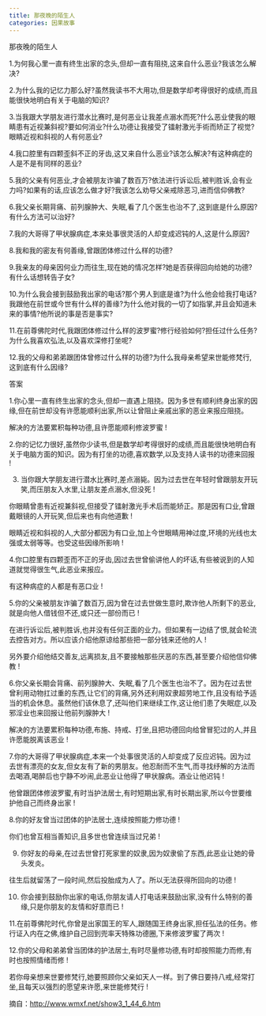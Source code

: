 ```yaml
---
title: 那夜晚的陌生人
categories: 因果故事
---
```


	   
那夜晚的陌生人

1.为何我心里一直有终生出家的念头,但却一直有阻挠,这来自什么恶业?我该怎么解决?

2.为什么我的记忆力那么好?虽然我读书不大用功,但是数学却考得很好的成绩,而且能很快地明白有关于电脑的知识?

3.当我跟大学朋友进行潜水比赛时,是何恶业让我差点溺水而死?什么恶业使我的眼睛患有近视兼斜视?要如何消业?什么功德让我接受了镭射激光手術而矫正了视觉?眼睛近视和斜视的人有何恶业?

4.我口腔里有四颗歪斜不正的牙齿,这又来自什么恶业?该怎么解决?有这种病症的人是不是有同样的恶业?

5.我的父亲有何恶业,才会被朋友诈骗了数百万?依法进行诉讼后,被判胜诉,会有业力吗?如果有的话,应该怎么做才好?我该怎么劝导父亲戒除恶习,进而信仰佛教?

6.我父亲长期背痛、前列腺肿大、失眠,看了几个医生也治不了,这到底是什么原因?有什么方法可以治好?

7.我的大哥得了甲状腺病症,本来处事很灵活的人却变成迟钝的人,这是什么原因?

8.我和我的密友有何善缘,曾跟团体修过什么样的功德?

9.我亲友的母亲因何业力而往生,现在她的情况怎样?她是否获得回向给她的功德?有什么话想转告子女?

10.为什么我会接到鼓励我出家的电话?那个男人到底是谁?为什么他会给我打电话?我跟他在前世或今世有什么样的善缘?为什么他对我的一切了如指掌,并且会知道未来的事情?他所说的事是否是事实?

11.在前尊佛陀时代,我跟团体修过什么样的波罗蜜?修行经验如何?担任过什么任务?为什么我喜欢弘法,以及喜欢深修打坐呢?

12.我的父母和弟弟跟团体曾修过什么样的功德?为什么我母亲希望来世能修梵行,这到底有什么因缘?

答案

1.你心里一直有终生出家的念头,但却一直遇上阻挠。因为多世有顺利终身出家的因缘,但在前世却没有许愿能顺利出家,所以让曾阻止亲戚出家的恶业来报应阻挠。

解决的方法要累积每种功德,且许愿能顺利修波罗蜜 !

2.你的记忆力很好,虽然你少读书,但是数学却考得很好的成绩,而且能很快地明白有关于电脑方面的知识。因为有打坐的功德,喜欢数学,以及支持人读书的功德来回报 !

3. 当你跟大学朋友进行潜水比赛时,差点溺毙。因为过去世在年轻时曾跟朋友开玩笑,而压朋友入水里,让朋友差点溺水,但没死 !

你眼睛曾患有近视兼斜视,但接受了镭射激光手术后而能矫正。那是因有口业,曾跟戴眼镜的人开玩笑,但后来也有向他道歉 !

眼睛近视和斜视的人,大部分都因为有口业,加上今世眼睛用神过度,环境的光线也太强或太弱等等。也受这些因缘所影响 !

4.你口腔里有四颗歪而不正的牙齿,因过去世曾偷讲他人的坏话,有些被说到的人知道就觉得很生气,此恶业来报应。

有这种病症的人都是有恶口业 !

5.你的父亲被朋友诈骗了数百万,因为曾在过去世做生意时,欺诈他人所剩下的恶业,就是向他人借钱但不还,或只还一部份而已 !

在进行诉讼后,被判胜诉,也并没有任何正面的业力。但如果有一边结了恨,就会轮流去控告对方。所以应该介绍他原谅给那些把一部分钱来还他的人 !

另外要介绍他结交善友,远离损友,且不要接触那些厌恶的东西,甚至要介绍他信仰佛教 !

6.你父亲长期会背痛、前列腺肿大、失眠,看了几个医生也治不了。因为在过去世曾利用动物扛过重的东西,让它们的背痛,另外还利用奴隶超劳地工作,且没有给予适当的机会休息。虽然他们该休息了,还叫他们来继续工作,这让他们患了失眠症,以及邪淫业也来回报让他前列腺肿大 !

解决的方法要累积每种功德,布施、持戒、打坐,且把功德回向给曾冒犯过的人,并且许愿能脱离该恶业 !

7.你的大哥得了甲状腺病症,本来一个处事很灵活的人却变成了反应迟钝。因为过去世有漂亮的女友,但女友有了新的男朋友。他忍耐而不生气,而寻找纾解的方法而去喝酒,喝醉后也宁静不吵闹,此恶业让他得了甲状腺病。酒业让他迟钝 !

他曾跟团体修波罗蜜,有时当护法居士,有时短期出家,有时长期出家,所以今世要维护他自己而终身出家 !

8.你的好友曾当过团体的护法居士,连续按照能力修功德 !

你们也曾互相当善知识,且多世也曾连续当过兄弟 !

9. 你好友的母亲,在过去世曾打死家里的奴隶,因为奴隶偷了东西,此恶业让她的骨头发炎。

往生后就留荡了一段时间,然后投胎成为人了。所以无法获得所回向的功德 !

10. 你会接到鼓励你出家的电话,你朋友请人打电话来鼓励出家,没有什么特别的善缘,只是你朋友的友情和好意而已 !

11.在前尊佛陀时代,你曾是出家国王的军人,跟随国王终身出家,担任弘法的任务。修行证入内在之佛,维护自己回到兜率天特殊功德圈,下来修波罗蜜了两次 !

12.你的父母和弟弟曾当团体的护法居士,有时尽量修功德,有时却按照能力而修,有时也按照情绪而修 !

若你母亲想来世要修梵行,她要照顾你父亲如天人一样。到了佛日要持八戒,经常打坐,且每天以强烈的愿望来许愿,来世能修梵行 !

摘自：http://www.wmxf.net/show3_1_44_6.htm